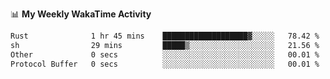 <!--
**stamp711/stamp711** is a ✨ _special_ ✨ repository because its `README.md` (this file) appears on your GitHub profile.

Here are some ideas to get you started:

- 🔭 I’m currently working on ...
- 🌱 I’m currently learning ...
- 👯 I’m looking to collaborate on ...
- 🤔 I’m looking for help with ...
- 💬 Ask me about ...
- 📫 How to reach me: ...
- 😄 Pronouns: ...
- ⚡ Fun fact: ...
-->

📊 **My Weekly WakaTime Activity**

<!--START_SECTION:waka-->

```txt
Rust              1 hr 45 mins    ███████████████████▓░░░░░   78.42 %
sh                29 mins         █████▒░░░░░░░░░░░░░░░░░░░   21.56 %
Other             0 secs          ░░░░░░░░░░░░░░░░░░░░░░░░░   00.01 %
Protocol Buffer   0 secs          ░░░░░░░░░░░░░░░░░░░░░░░░░   00.01 %
```

<!--END_SECTION:waka-->
